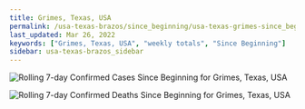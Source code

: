```yaml
---
title: Grimes, Texas, USA
permalink: /usa-texas-brazos/since_beginning/usa-texas-grimes-since_beginning.html
last_updated: Mar 26, 2022
keywords: ["Grimes, Texas, USA", "weekly totals", "Since Beginning"]
sidebar: usa-texas-brazos_sidebar
---
```


![Rolling 7-day Confirmed Cases Since Beginning for Grimes, Texas, USA](/covid_tracker/images/graphs/usa-texas-grimes-rolling_7_days_confirmed-since_beginning_graph.png)

![Rolling 7-day Confirmed Deaths Since Beginning for Grimes, Texas, USA](/covid_tracker/images/graphs/usa-texas-grimes-rolling_7_days_deaths-since_beginning_graph.png)
